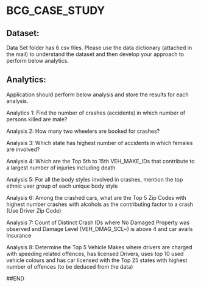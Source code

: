 # BCG_CASE_STUDY

Dataset:
--------

Data Set folder has 6 csv files. Please use the data dictionary (attached in the mail) to understand the dataset and then develop your approach to perform below analytics. 

Analytics: 
----------

Application should perform below analysis and store the results for each analysis. 

Analytics 1: Find the number of crashes (accidents) in which number of persons killed are male? 

Analysis 2: How many two wheelers are booked for crashes?  

Analysis 3: Which state has highest number of accidents in which females are involved?  

Analysis 4: Which are the Top 5th to 15th VEH_MAKE_IDs that contribute to a largest number of injuries including death 

Analysis 5: For all the body styles involved in crashes, mention the top ethnic user group of each unique body style   

Analysis 6: Among the crashed cars, what are the Top 5 Zip Codes with highest number crashes with alcohols as the contributing factor to a crash (Use Driver Zip Code) 

Analysis 7: Count of Distinct Crash IDs where No Damaged Property was observed and Damage Level (VEH_DMAG_SCL~) is above 4 and car avails Insurance 

Analysis 8: Determine the Top 5 Vehicle Makes where drivers are charged with speeding related offences, has licensed Drivers, uses top 10 used vehicle colours and has car licensed with the Top 25 states with highest number of offences (to be deduced from the data) 

##END
